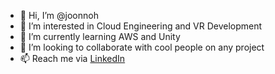 - 👋 Hi, I’m @joonnoh
- 👀 I’m interested in Cloud Engineering and VR Development
- 🌱 I’m currently learning AWS and Unity
- 💞️ I’m looking to collaborate with cool people on any project
- 📫 Reach me via [LinkedIn](https://www.linkedin.com/in/joonnoh/)

<!---
joonnoh/joonnoh is a ✨ special ✨ repository because its `README.md` (this file) appears on your GitHub profile.
You can click the Preview link to take a look at your changes.
--->

